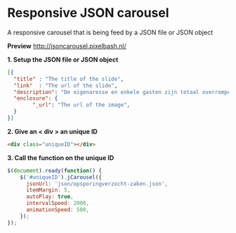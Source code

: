 # Responsive JSON carousel
A responsive carousel that is being feed by a JSON file or JSON object

**Preview**
http://jsoncarousel.pixelbash.nl/


**1. Setup the JSON file or JSON object**

```JSON
[{
  "title" : "The title of the slide",
  "link"  : "The url of the slide",
  "description": "De eigenaresse en enkele gasten zijn totaal overrompeld door de gewapende man.",
  "enclosure": {
		"_url": "The url of the image",
  }
}]
```

**2. Give an < div > an unique ID**
```HTML
<div class="uniqueID"></div>
```

**3. Call the function on the unique ID**

```javascript
$(document).ready(function() {
    $('#uniqueID').jCarousel({
      jsonUrl: 'json/opsporingverzocht-zaken.json',
      itemMargin: 5,
      autoPlay: true,
      intervalSpeed: 2000,
      animationSpeed: 500,
    });
});
```
